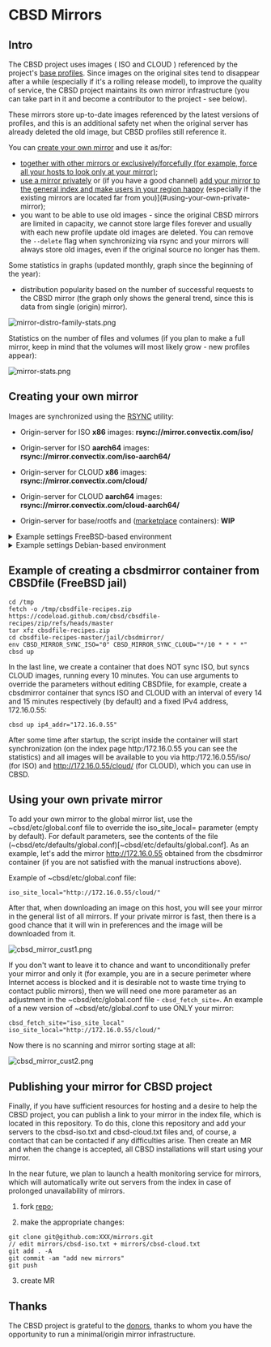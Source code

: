 # CBSD Mirrors

## Intro

The CBSD project uses images ( ISO and CLOUD ) referenced by the project's [base profiles](https://github.com/cbsd/cbsd-vmprofiles).
Since images on the original sites tend to disappear after a while (especially if it's a rolling release model), to improve the quality of service, the CBSD project maintains its own mirror infrastructure (you can take part in it and become a contributor to the project - see below).

These mirrors store up-to-date images referenced by the latest versions of profiles, and this is an additional safety net when the original server has already deleted the old image, but CBSD profiles still reference it.

You can [create your own mirror](#creating-your-own-mirror) and use it as/for:

- [together with other mirrors or exclusively/forcefully (for example, force all your hosts to look only at your mirror)](#using-your-own-private-mirror);
- [use a mirror privately](#using-your-own-private-mirror) or (if you have a good channel) [add your mirror to the general index and make users in your region happy](#publishing-your-mirror-for-cbsd-project) (especially if the existing mirrors are located far from you)](#using-your-own-private-mirror);
- you want to be able to use old images - since the original CBSD mirrors are limited in capacity, we cannot store large files forever and usually with each new profile update old images are deleted. You can remove the `--delete` flag when synchronizing via rsync and your mirrors will always store old images, even if the original source no longer has them.

Some statistics in graphs (updated monthly, graph since the beginning of the year):

- distribution popularity based on the number of successful requests to the CBSD mirror (the graph only shows the general trend, since this is data from single (origin) mirror).

![mirror-distro-family-stats.png](https://convectix.com/img/mirror-distro-family-stats.png?raw=true)

Statistics on the number of files and volumes (if you plan to make a full mirror, keep in mind that the volumes will most likely grow - new profiles appear):

![mirror-stats.png](https://convectix.com/img/mirror-stats.png?raw=true)

## Creating your own mirror

Images are synchronized using the [RSYNC](https://rsync.samba.org/) utility:

- Origin-server for ISO **x86** images: **rsync://mirror.convectix.com/iso/**
- Origin-server for ISO **aarch64** images: **rsync://mirror.convectix.com/iso-aarch64/**

- Origin-server for CLOUD **x86** images: **rsync://mirror.convectix.com/cloud/**
- Origin-server for CLOUD **aarch64** images: **rsync://mirror.convectix.com/cloud-aarch64/**
- Origin-server for base/rootfs and ([marketplace](https://marketplace.convectix.com) containers): **WIP**

<details>
  <summary>Example settings FreeBSD-based environment</summary>

:bangbang: | :Info: You can get a ready-made container with a web service and a cron task for creating a CBSD mirror from the [marketplace](https://marketplace.convectix.com/#cbsdmirror) !
:---: | :---


---


Step-by-step setup (on FreeBSD) of the mirror with periodic synchronization via RSYNC (http://rsync.samba.org/) in crontab(5) (http://man.freebsd.org/crontab/5):

1) Install packages:

```
pkg install -y rsync nginx
```

2) Activate nginx services:

```
sysrc nginx_enable="YES"
```

3) Create _/usr/local/www/cbsd-mirror_ directory where we will save ISO images, create a log file for rsync and set the right permissions for the **nobody** user, from which we will synchronize:

```
mkdir -p /usr/local/www/cbsd-mirror/iso /usr/local/www/cbsd-mirror/cloud /var/log/nginx
touch /var/log/cbsd_mirror_iso.log /var/log/cbsd_mirror_cloud.log
chown -R nobody:nobody /usr/local/www/cbsd-mirror /var/log/cbsd_mirror_iso.log /var/log/cbsd_mirror_cloud.log
```

4) Correct **nginx.conf**, specifying **server\_name** as correct name of the server (in this example: **cbsd-mirror.example.com**) and set path to root directory, edit /usr/local/etc/nginx/nginx.conf file like this:

```
user nobody;
worker_processes  2;

error_log       /dev/null;
pid             /var/run/nginx.pid;

events {
        use kqueue;
        kqueue_changes  1024;
        worker_connections  1024;
}

http {
        server_tokens off;
        include       mime.types;
        default_type  application/octet-stream;

        log_format  main  '$remote_addr - $remote_user [$time_local] "$request" ' '$status $body_bytes_sent "$http_referer" ' '"$http_user_agent" "$http_x_forwarded_for"';

        access_log                      /dev/null;
        client_body_buffer_size         32K;
        client_body_timeout             3m;
        client_header_buffer_size       1k;
        client_header_timeout           3m;
        client_max_body_size            20m;
        error_log                       /dev/null;
        gzip                            off;
        keepalive_timeout               8;
        large_client_header_buffers     4 8k;
        log_not_found                   off;
        output_buffers                  1 32k;
        postpone_output                 1460;
        reset_timedout_connection       on;
        send_timeout                    3m;
        sendfile                        on;
        tcp_nodelay                     on;
        tcp_nopush                      on;

        server {
                listen       *:80;
                #listen      [::]:80;   # Enable IPv6;

                server_name     cbsd-mirror.example.com;  # Set valid name here
                access_log      /var/log/nginx/mirror.example.com.acc main;
                error_log       /var/log/nginx/mirror.example.com.err;
                root            /usr/local/www/cbsd-mirror;
        }
}
```

5) Create an entry in crontab for `nobody` user with the rsync call for 14/15 minutes through lockf to stop duplication of processes

```
cat > /var/cron/tabs/nobody <<EOF
SHELL=/bin/sh
PATH=/etc:/bin:/sbin:/usr/bin:/usr/sbin:/usr/local/bin:/usr/local/sbin
*/14    *       *       *       *       /usr/bin/lockf -s -t0 /tmp/cbsd_mirror_iso.lock /usr/local/bin/rsync -a --delete rsync://mirror.convectix.com/iso/ /usr/local/www/cbsd-mirror/iso/ > /var/log/cbsd_mirror_iso.log 2>&1
*/15    *       *       *       *       /usr/bin/lockf -s -t0 /tmp/cbsd_mirror_cloud.lock /usr/local/bin/rsync -a --delete rsync://mirror.convectix.com/cloud/ /usr/local/www/cbsd-mirror/cloud/ > /var/log/cbsd_mirror_cloud.log 2>&1
# uncomment for aarch64 mirror
#*/16    *       *       *       *       /usr/bin/lockf -s -t0 /tmp/cbsd_mirror_iso_aarch64.lock /usr/local/bin/rsync -a --delete rsync://mirror.convectix.com/iso-aarch64/ /usr/local/www/cbsd-mirror/iso-aarch64/ > /var/log/cbsd_mirror_iso_aarch64.log 2>&1
#*/17    *       *       *       *       /usr/bin/lockf -s -t0 /tmp/cbsd_mirror_cloud_aarch64.lock /usr/local/bin/rsync -a --delete rsync://mirror.convectix.com/cloud-aarch64/ /usr/local/www/cbsd-mirror/cloud-aarch64/ > /var/log/cbsd_mirror_cloud_aarch64.log 2>&1
EOF

chmod 0600 /var/cron/tabs/nobody
```

6) Start WEB service

```
service nginx restart
```
</details>


<details>

  <summary>Example settings Debian-based environment</summary>


---



  Step-by-step setup (on Debian) of the mirror with periodic synchronization via RSYNC (http://rsync.samba.org/) in crontab(5) (http://man.freebsd.org/crontab/5):

1) Install packages:

```
apt-get install -y rsync nginx util-linux
```

2) Activate nginx services:

```
systemctl enable nginx
```

3) Create _/var/www/cbsd-mirror_ directory where we will save ISO images, create a log file for rsync and set the right permissions for the **nobody** user, from which we will synchronize:

```
mkdir -p /var/www/cbsd-mirror/iso /var/www/cbsd-mirror/cloud /var/log/nginx
touch /var/log/cbsd_mirror_iso.log /var/log/cbsd_mirror_cloud.log
chown -R nobody:nogroup /var/www/cbsd-mirror /var/log/cbsd_mirror_iso.log /var/log/cbsd_mirror_cloud.log
```

4) Correct **nginx.conf**, specifying **server\_name** as correct name of the server (in this example: **cbsd-mirror.example.com**) and set path to root directory, edit /etc/nginx/nginx.conf file like this:

```
user www-data;
worker_processes  2;

error_log       /dev/null;
pid             /run/nginx.pid;

events {
        worker_connections  1024;
}

http {
        server_tokens off;
        include       mime.types;
        default_type  application/octet-stream;

        log_format  main  '$remote_addr - $remote_user [$time_local] "$request" ' '$status $body_bytes_sent "$http_referer" ' '"$http_user_agent" "$http_x_forwarded_for"';

        access_log                      /dev/null;
        client_body_buffer_size         32K;
        client_body_timeout             3m;
        client_header_buffer_size       1k;
        client_header_timeout           3m;
        client_max_body_size            20m;
        error_log                       /dev/null;
        gzip                            off;
        keepalive_timeout               8;
        large_client_header_buffers     4 8k;
        log_not_found                   off;
        output_buffers                  1 32k;
        postpone_output                 1460;
        reset_timedout_connection       on;
        send_timeout                    3m;
        sendfile                        on;
        tcp_nodelay                     on;
        tcp_nopush                      on;

        server {
                listen       *:80;
                #listen      [::]:80;   # Enable IPv6;

                server_name     cbsd-mirror.example.com;  # Set valid name here
                access_log      /var/log/nginx/mirror.example.com.acc main;
                error_log       /var/log/nginx/mirror.example.com.err;
                root            /var/www/cbsd-mirror;
        }
}
```

5) Create an entry in crontab for `nobody` user with the rsync call for 14/15 minutes through lockf to stop duplication of processes

```
cat > /var/spool/cron/crontabs/nobody <<EOF
SHELL=/bin/sh
PATH=/etc:/bin:/sbin:/usr/bin:/usr/sbin:/usr/local/bin:/usr/local/sbin
*/14    *       *       *       *       /usr/bin/flock -w0 -x /tmp/cbsd_mirror_iso.lock /usr/bin/rsync -a --delete rsync://mirror.convectix.com/iso/ /var/www/cbsd-mirror/iso/ > /var/log/cbsd_mirror_iso.log 2>&1
*/15    *       *       *       *       /usr/bin/flock -w0 -x /tmp/cbsd_mirror_cloud.lock /usr/bin/rsync -a --delete rsync://mirror.convectix.com/cloud/ /var/www/cbsd-mirror/cloud/ > /var/log/cbsd_mirror_cloud.log 2>&1
EOF

chmod 0600 /var/spool/cron/crontabs/nobody
```

6) Start WEB service

```
systemctl restart nginx
```


</details>

## Example of creating a cbsdmirror container from CBSDfile (FreeBSD jail)

```
cd /tmp
fetch -o /tmp/cbsdfile-recipes.zip https://codeload.github.com/cbsd/cbsdfile-recipes/zip/refs/heads/master
tar xfz cbsdfile-recipes.zip
cd cbsdfile-recipes-master/jail/cbsdmirror/
env CBSD_MIRROR_SYNC_ISO="0" CBSD_MIRROR_SYNC_CLOUD="*/10 * * * *" cbsd up
```

In the last line, we create a container that does NOT sync ISO, but syncs CLOUD images, running every 10 minutes. You can use arguments to override the parameters without editing CBSDfile, for example, create a cbsdmirror container that syncs ISO and CLOUD with an interval of every 14 and 15 minutes respectively (by default) and a fixed IPv4 address, 172.16.0.55:

```
cbsd up ip4_addr="172.16.0.55"
```

After some time after startup, the script inside the container will start synchronization (on the index page http:/172.16.0.55 you can see the statistics) and all images will be available to you via http:/172.16.0.55/iso/ (for ISO) and http://172.16.0.55/cloud/ (for CLOUD), which you can use in CBSD.

## Using your own private mirror

To add your own mirror to the global mirror list, use the ~cbsd/etc/global.conf file to override the iso_site_local= parameter (empty by default). For default parameters, see the contents of the file (~cbsd/etc/defaults/global.conf)[~cbsd/etc/defaults/global.conf]. As an example, let's add the mirror http://172.16.0.55 obtained from the cbsdmirror container (if you are not satisfied with the manual instructions above).

Example of ~cbsd/etc/global.conf file:
```
iso_site_local="http://172.16.0.55/cloud/"
```

After that, when downloading an image on this host, you will see your mirror in the general list of all mirrors.
If your private mirror is fast, then there is a good chance that it will win in preferences and the image will be downloaded from it.

![cbsd_mirror_cust1.png](https://convectix.com/img/cbsd_mirror_cust1.png?raw=true)


If you don't want to leave it to chance and want to unconditionally prefer your mirror and only it (for example, you are in a secure perimeter where Internet access is blocked and it is desirable not to waste time trying to contact public mirrors), then we will need one more parameter as an adjustment in the ~cbsd/etc/global.conf file - `cbsd_fetch_site=`. An example of a new version of ~cbsd/etc/global.conf to use ONLY your mirror:

```
cbsd_fetch_site="iso_site_local"
iso_site_local="http://172.16.0.55/cloud/"
```

Now there is no scanning and mirror sorting stage at all:

![cbsd_mirror_cust2.png](https://convectix.com/img/cbsd_mirror_cust2.png?raw=true)

## Publishing your mirror for CBSD project

Finally, if you have sufficient resources for hosting and a desire to help the CBSD project, you can publish a link to your mirror in the index file, which is located in this repository. To do this, clone this repository and add your servers to the cbsd-iso.txt and cbsd-cloud.txt files and, of course, a contact that can be contacted if any difficulties arise. Then create an MR and when the change is accepted, all CBSD installations will start using your mirror.

In the near future, we plan to launch a health monitoring service for mirrors, which will automatically write out servers from the index in case of prolonged unavailability of mirrors.

1) fork [repo](https://github.com/cbsd/mirrors/fork);

2) make the appropriate changes:
```
git clone git@github.com:XXX/mirrors.git
// edit mirrors/cbsd-iso.txt + mirrors/cbsd-cloud.txt
git add . -A
git commit -am "add new mirrors"
git push
```

3) create MR

## Thanks

The CBSD project is grateful to the [donors](https://www.patreon.com/clonos), thanks to whom you have the opportunity to run a minimal/origin mirror infrastructure.
